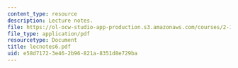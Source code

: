 ```yaml
---
content_type: resource
description: Lecture notes.
file: https://ol-ocw-studio-app-production.s3.amazonaws.com/courses/2-158j-computational-geometry-spring-2003/e58d71723e462b96821a8351d8e729ba_lecnotes6.pdf
file_type: application/pdf
resourcetype: Document
title: lecnotes6.pdf
uid: e58d7172-3e46-2b96-821a-8351d8e729ba
---
```

